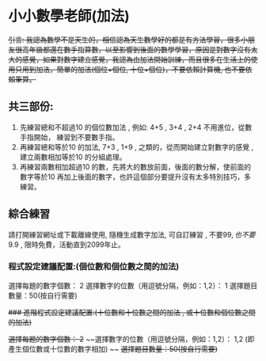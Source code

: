 # 小小數學老師(加法)

~~引言: 我認為數學不是天生的，相信認為天生數學好的都是有方法學習，很多小朋友很高年級都還在數手指算數，以至影響到後面的數學學習，原因是對數字沒有太大的感覺，如果對數字建立感覺，我認為由加法開始訓練，而且很多在生活上的使用只用到加法，簡單的加法(個位+個位, 十位+個位)，不要依賴計算機, 也不要依賴筆算。~~

## 共三部份:
1. 先練習總和不超過10 的個位數加法 , 例如: 4+5 , 3+4 , 2+4   不用進位，從數手指開始， 練習到不要數手指。
2. 再練習總和等於10 的加法, 7+3 , 1+9 , 之類的，從而開始建立對數字的感覺 , 建立兩數相加等於10 的分組處理。
3. 再練習兩數相加超過10 的數，先將大的數放前面，後面的數分解，使前面的數字等於10 再加上後面的數字，也許這個部分要提升沒有太多特別技巧，多練習。

## 綜合練習
請打開練習網址或下載離線使用, 隨機生成數字加法, 可自訂練習 , 不要$99, 也不要$9.9 , 限時免費，活動直到2099年止。

### 程式設定建議配置:(個位數和個位數之間的加法)

選擇每題的數字個數： 2
選擇數字的位數（用逗號分隔，例如：1,2）： 1 
選擇題目數量：50(按自行需要)

~~### 進階程式設定建議配置:(十位數和十位數之間的加法 , 或十位數和個位數之間的加法)~~

~~選擇每題的數字個數： 2~~
~~選擇數字的位數（用逗號分隔，例如：1,2）： 1,2  (即產生個位數或十位數的數字相加) ~~
~~選擇題目數量：50(按自行需要)~~